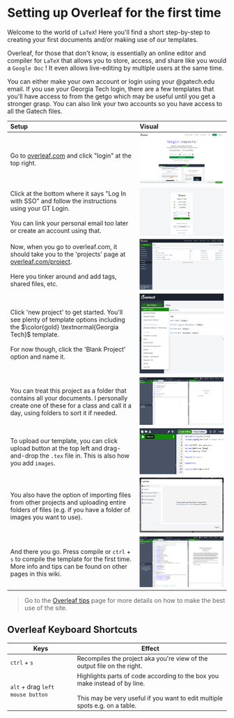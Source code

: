 # Setting up Overleaf for the first time
Welcome to the world of `LaTeX`! Here you'll find a short step-by-step to creating your first documents and/or making use of our templates.

Overleaf, for those that don't know, is essentially an online editor and compiler for `LaTeX` that allows you to store, access, and share like you would a `Google Doc` ! It even allows live-editing by multiple users at the same time.

You can either make your own account or login using your @gatech.edu email. If you use your Georgia Tech login, there are a few templates that you'll have access to from the getgo which may be useful until you get a stronger grasp. You can also link your two accounts so you have access to all the Gatech files.





Setup            |  Visual
:-------------------------|:-------------------------
Go to [overleaf.com](overleaf.com) and click "login" at the top right. | ![alt text](image.png?raw=true) 
Click at the bottom where it says "Log In with SSO" and follow the instructions using your GT Login. </br></br>You can link your personal email too later or create an account using that. | ![alt text](image-1.png?raw=true)
Now, when you go to overleaf.com, it should take you to the 'projects' page at [overleaf.com/project](overleaf.com/project). </br></br> Here you tinker around and add tags, shared files, etc. | ![alt text](image-2.png?raw=true) 
Click 'new project' to get started. You'll see plenty of template options including the $\color{gold} \textnormal{Georgia Tech}$ template. </br></br> For now though, click the 'Blank Project' option and name it. | ![alt text](image-3.png?raw=true)
You can treat this project as a folder that contains all your documents. I personally create one of these for a class and call it a day, using folders to sort it if needed. | ![alt text](image-4.png?raw=true)
To upload our template, you can click upload button at the top left and drag-and-drop the `.tex` file in. This is also how you add `images`. | ![alt text](image-5.png?raw=true)
You also have the option of importing files from other projects and uploading entire folders of files (e.g. if you have a folder of images you want to use). | ![alt text](image-6.png?raw=true)
And there you go. Press compile or `ctrl` + `s` to compile the template for the first time. More info and tips can be found on other pages in this wiki. | ![alt text](image-7.png?raw=true)

> Go to the [Overleaf tips](overleaf%20tips.md) page for more details on how to make the best use of the site.

## Overleaf Keyboard Shortcuts

Keys | Effect
--- | ---
`ctrl` + `s` | Recompiles the project aka you're view of the output file on the right.
`alt` + drag `left mouse button` | Highlights parts of code according to the box you make instead of by line. </br></br> This may be very useful if you want to edit multiple spots e.g. on a table. 
